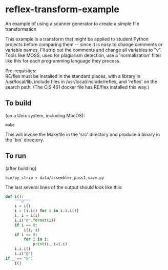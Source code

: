 # reflex-transform-example
An example of using a scanner generator to create a simple file transformation

This example is a transform that might be applied 
to student Python projects before comparing them -- 
since it is easy to change comments or variable names, 
I'll strip out the comments and change all variables 
to "v". Tools like MOSS, used for plagiarism detection, 
use a 'normalization' filter like this for each 
programming language they process. 

Pre-requisites:  
RE/flex must be installed in the standard places, 
with a library in /usr/local/lib, include files 
in /usr/local/include/reflex, and 'reflex' on the 
search path.  (The CIS 461 docker file has 
RE/flex installed this way.)

## To build 
(on a Unix system, including MacOS): 

`make`

This will invoke the Makefile in the 'src' directory
and produce a binary in the 'bin' directory. 

## To run
(after building)

`bin/py_strip < data/assembler_pass1_save.py` 

The last several lines of the output should look like this: 
```python
def i():
    """@"""
    i = i()
    i = [i.i() for i in i.i.i()]
    i, i = i(i)
    i.i("@".format(i))
    if i == 0:
        i(i, i)
    if i == 0:
        for i in i:
            print(i, i=i.i)
    i.i.i()
    i.i("@")
if _ == "@":
    i()

```




